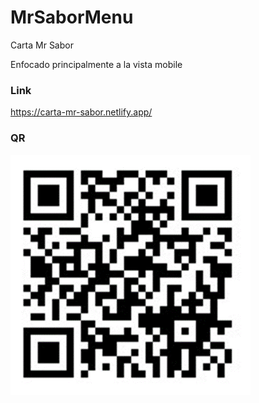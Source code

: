 # MrSaborMenu
Carta Mr Sabor 

Enfocado principalmente a la vista mobile

### Link
https://carta-mr-sabor.netlify.app/

### QR

![alt text](image.png)
